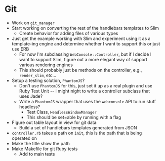 # Git

* Work on `git_manager`
* Start working on converting the rest of the handlebars templates to Slim
	* Create behavior for adding files of various types
* Just get the example working with Slim and experiment using it as a template-ing engine and determine whether I want to support this or just use ERB
	* For now I'm subclassing `WebConsole::Controller`, but if I decide I want to support Slim, figure out a more elegant way of support various rendering engines
	* This should probably just be methods on the controller, e.g., `render_slim`, etc...
* Setup a testing solution, `PhantomJS`?
	* Don't use `PhantomJS` for this, just set it up as a real plugin and use Ruby Test Unit -- I might night to write a controller subclass that uses Jade?
	* Write a `PhantomJS` wrapper that uses the `webconsole` API to run stuff headless?
		* Test Class, `HeadlessWindowManager`
		* This should be set=able by running with a flag
* Figure out table layout in view for git data
	* Build a set of handlebars templates generated from JSON
* `controller.rb` takes a path on `init`, this is the path that is being operated on
* Make the title show the path
* Make Makefile for git Ruby tests
	* Add to main tests